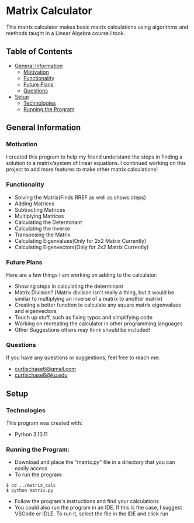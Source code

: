 # Matrix Calculator
This matrix calculator makes basic matrix calculations using algorithms and methods
taught in a Linear Algebra course I took. 

## Table of Contents
* [General Information](#general-information)
  * [Motivation](#motivation)
  * [Functionality](#functionality)
  * [Future Plans](#future-plans)
  * [Questions](#questions)
* [Setup](#setup)
  * [Technologies](#technologies)
  * [Running the Program](#running-the-program)

## General Information

### Motivation
I created this program to help my friend understand the steps in finding a solution
to a matrix/system of linear equations. I continued working on this project to add more
features to make other matrix calculations!

### Functionality
- Solving the Matrix(Finds RREF as well as shows steps)
- Adding Matrices
- Subtracting Matrices
- Multiplying Matrices
- Calculating the Determinant
- Calculating the Inverse
- Transposing the Matrix
- Calculating Eigenvalues(Only for 2x2 Matrix Currently)
- Calculating Eigenvectors(Only for 2x2 Matrix Currently)

### Future Plans
Here are a few things I am working on adding to the calculator:
- Showing steps in calculating the determinant
- Matrix Division? (Matrix division isn't really a thing, but it would be similar to multiplying
an inverse of a matrix to another matrix)
- Creating a better function to calculate any square matrix eigenvalues and eigenvectors
- Touch up stuff, such as fixing typos and simplifying code
- Working on recreating the calculator in other programming languages
- Other Suggestions others may think should be included!

### Questions
If you have any questions or suggestions, feel free to reach me:
- curtischase6@gmail.com
- curtischase6@ku.edu

## Setup

### Technologies
This program was created with:
- Python 3.10.11

### Running the Program:
- Download and place the "matrix.py" file in a directory that you
  can easily access
- To run the program:
```
$ cd ../matrix_calc
$ python matrix.py
```
- Follow the program's instructions and find your calculations
- You could also run the program in an IDE. If this is the case, I
suggest VSCode or IDLE. To run it, select the file in the IDE and
click run
